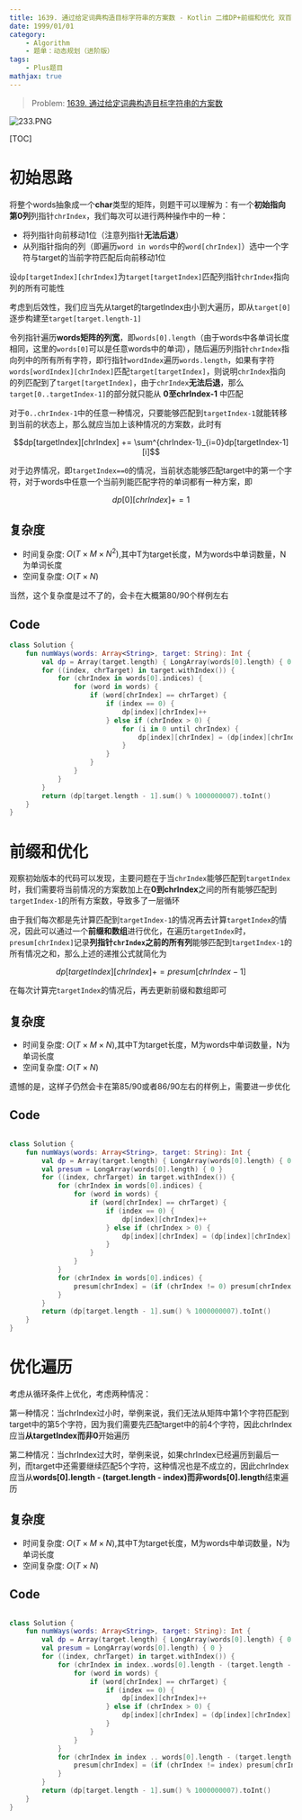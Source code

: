 ```yaml
---
title: 1639. 通过给定词典构造目标字符串的方案数 - Kotlin 二维DP+前缀和优化 双百
date: 1999/01/01
category: 
    - Algorithm
    - 题单：动态规划（进阶版）
tags:
    - Plus题目
mathjax: true
---
```

> Problem: [1639. 通过给定词典构造目标字符串的方案数](https://leetcode.cn/problems/number-of-ways-to-form-a-target-string-given-a-dictionary/description/)

![233.PNG](https://pic.leetcode.cn/1692860064-HWOFDG-233.PNG)


[TOC]

# 初始思路
将整个words抽象成一个**char**类型的矩阵，则题干可以理解为：有一个**初始指向第0列**列指针`chrIndex`，我们每次可以进行两种操作中的一种：
- 将列指针向前移动1位（注意列指针**无法后退**）
- 从列指针指向的列（即遍历`word in words`中的`word[chrIndex]`）选中一个字符与target的当前字符匹配后向前移动1位

设`dp[targetIndex][chrIndex]`为`target[targetIndex]`匹配列指针`chrIndex`指向列的所有可能性

考虑到后效性，我们应当先从target的targetIndex由小到大遍历，即从`target[0]`逐步构建至`target[target.length-1]`

令列指针遍历**words矩阵的列宽**，即`words[0].length`（由于words中各单词长度相同，这里的`words[0]`可以是任意words中的单词），随后遍历列指针`chrIndex`指向列中的所有所有字符，即行指针`wordIndex`遍历`words.length`，如果有字符`words[wordIndex][chrIndex]`匹配`target[targetIndex]`，则说明`chrIndex`指向的列匹配到了`target[targetIndex]`，由于`chrIndex`**无法后退**，那么`target[0..targetIndex-1]`的部分就只能从 **0至chrIndex-1** 中匹配

对于`0..chrIndex-1`中的任意一种情况，只要能够匹配到`targetIndex-1`就能转移到当前的状态上，那么就应当加上该种情况的方案数，此时有

$$dp[targetIndex][chrIndex] += \sum^{chrIndex-1}_{i=0}dp[targetIndex-1][i]$$

对于边界情况，即`targetIndex==0`的情况，当前状态能够匹配target中的第一个字符，对于words中任意一个当前列能匹配字符的单词都有一种方案，即

$$dp[0][chrIndex] += 1$$

## 复杂度
- 时间复杂度:  $O(T\times M \times N^2)$,其中T为target长度，M为words中单词数量，N为单词长度
- 空间复杂度:  $O(T\times N)$

当然，这个复杂度是过不了的，会卡在大概第80/90个样例左右

## Code
```Kotlin
class Solution {
    fun numWays(words: Array<String>, target: String): Int {
        val dp = Array(target.length) { LongArray(words[0].length) { 0 } }
        for ((index, chrTarget) in target.withIndex()) {
            for (chrIndex in words[0].indices) {
                for (word in words) {
                    if (word[chrIndex] == chrTarget) {
                        if (index == 0) {
                            dp[index][chrIndex]++
                        } else if (chrIndex > 0) {
                            for (i in 0 until chrIndex) {
                                dp[index][chrIndex] = (dp[index][chrIndex] + dp[index - 1][i]) % 1000000007
                            }
                        }
                    }
                }
            }
        }
        return (dp[target.length - 1].sum() % 1000000007).toInt()
    }
}
```

# 前缀和优化
观察初始版本的代码可以发现，主要问题在于当`chrIndex`能够匹配到`targetIndex`时，我们需要将当前情况的方案数加上在**0到chrIndex**之间的所有能够匹配到`targetIndex-1`的所有方案数，导致多了一层循环

由于我们每次都是先计算匹配到`targetIndex-1`的情况再去计算`targetIndex`的情况，因此可以通过一个**前缀和数组**进行优化，在遍历`targetIndex`时，`presum[chrIndex]`记录**列指针`chrIndex`之前的所有列**能够匹配到`targetIndex-1`的所有情况之和，那么上述的递推公式就简化为

$$dp[targetIndex][chrIndex] += presum[chrIndex-1]$$

在每次计算完`targetIndex`的情况后，再去更新前缀和数组即可

## 复杂度
- 时间复杂度:  $O(T\times M \times N)$,其中T为target长度，M为words中单词数量，N为单词长度
- 空间复杂度:  $O(T\times N)$

遗憾的是，这样子仍然会卡在第85/90或者86/90左右的样例上，需要进一步优化

## Code
```Kotlin []

class Solution {
    fun numWays(words: Array<String>, target: String): Int {
        val dp = Array(target.length) { LongArray(words[0].length) { 0 } }
        val presum = LongArray(words[0].length) { 0 }
        for ((index, chrTarget) in target.withIndex()) {
            for (chrIndex in words[0].indices) {
                for (word in words) {
                    if (word[chrIndex] == chrTarget) {
                        if (index == 0) {
                            dp[index][chrIndex]++
                        } else if (chrIndex > 0) {
                            dp[index][chrIndex] = (dp[index][chrIndex] + presum[chrIndex - 1]) % 1000000007
                        }
                    }
                }
            }
            for (chrIndex in words[0].indices) {
                presum[chrIndex] = (if (chrIndex != 0) presum[chrIndex - 1] else 0) + dp[index][chrIndex]
            }
        }
        return (dp[target.length - 1].sum() % 1000000007).toInt()
    }
}
```

# 优化遍历
考虑从循环条件上优化，考虑两种情况：

第一种情况：当chrIndex过小时，举例来说，我们无法从矩阵中第1个字符匹配到target中的第5个字符，因为我们需要先匹配target中的前4个字符，因此chrIndex应当**从targetIndex而非0**开始遍历

第二种情况：当chrIndex过大时，举例来说，如果chrIndex已经遍历到最后一列，而target中还需要继续匹配5个字符，这种情况也是不成立的，因此chrIndex应当从**words[0].length - (target.length - index)而非words[0].length**结束遍历

## 复杂度
- 时间复杂度:  $O(T\times M \times N)$,其中T为target长度，M为words中单词数量，N为单词长度
- 空间复杂度:  $O(T\times N)$

## Code
```Kotlin []

class Solution {
    fun numWays(words: Array<String>, target: String): Int {
        val dp = Array(target.length) { LongArray(words[0].length) { 0 } }
        val presum = LongArray(words[0].length) { 0 }
        for ((index, chrTarget) in target.withIndex()) {
            for (chrIndex in index..words[0].length - (target.length - index)) {
                for (word in words) {
                    if (word[chrIndex] == chrTarget) {
                        if (index == 0) {
                            dp[index][chrIndex]++
                        } else if (chrIndex > 0) {
                            dp[index][chrIndex] = (dp[index][chrIndex] + presum[chrIndex - 1]) % 1000000007
                        }
                    }
                }
            }
            for (chrIndex in index .. words[0].length - (target.length - index)) {
                presum[chrIndex] = (if (chrIndex != index) presum[chrIndex - 1] else 0) + dp[index][chrIndex]
            }
        }
        return (dp[target.length - 1].sum() % 1000000007).toInt()
    }
}
```
